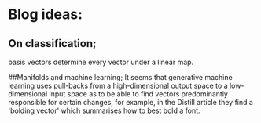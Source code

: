 # Blog ideas:
## On classification; 
basis vectors determine every vector under a linear map.

##Manifolds and machine learning;
It seems that generative machine learning uses pull-backs from a high-dimensional output space to a low-dimensional input space as to be able to find vectors predominantly responsible for certain changes, for example, in the Distill article they find a 'bolding vector' which summarises how to best bold a font.



